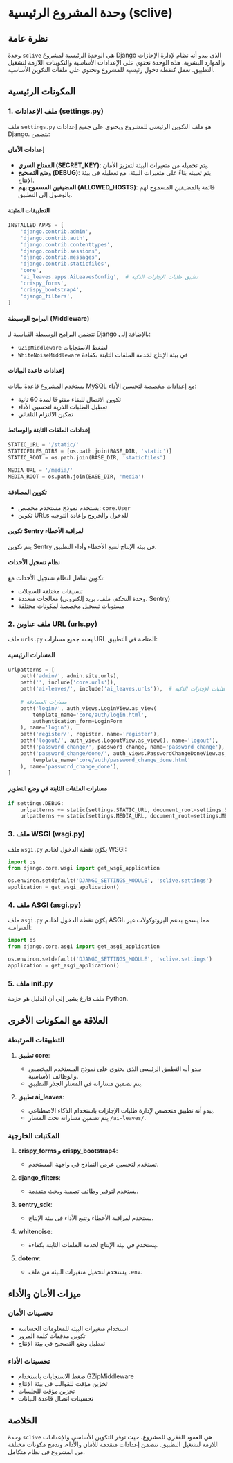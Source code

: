 # وحدة المشروع الرئيسية (sclive)

## نظرة عامة

وحدة `sclive` هي الوحدة الرئيسية لمشروع Django الذي يبدو أنه نظام لإدارة الإجازات والموارد البشرية. هذه الوحدة تحتوي على الإعدادات الأساسية والتكوينات اللازمة لتشغيل التطبيق. تعمل كنقطة دخول رئيسية للمشروع وتحتوي على ملفات التكوين الأساسية.

## المكونات الرئيسية

### 1. ملف الإعدادات (settings.py)

ملف `settings.py` هو ملف التكوين الرئيسي للمشروع ويحتوي على جميع إعدادات Django. يتضمن:

#### إعدادات الأمان
- **المفتاح السري (SECRET_KEY)**: يتم تحميله من متغيرات البيئة لتعزيز الأمان.
- **وضع التصحيح (DEBUG)**: يتم تعيينه بناءً على متغيرات البيئة، مع تعطيله في بيئة الإنتاج.
- **المضيفين المسموح بهم (ALLOWED_HOSTS)**: قائمة بالمضيفين المسموح لهم بالوصول إلى التطبيق.

#### التطبيقات المثبتة
```python
INSTALLED_APPS = [
    'django.contrib.admin',
    'django.contrib.auth',
    'django.contrib.contenttypes',
    'django.contrib.sessions',
    'django.contrib.messages',
    'django.contrib.staticfiles',
    'core',
    'ai_leaves.apps.AiLeavesConfig',  # تطبيق طلبات الإجازات الذكية
    'crispy_forms',
    'crispy_bootstrap4',
    'django_filters',
]
```

#### البرامج الوسيطة (Middleware)
تتضمن البرامج الوسيطة القياسية لـ Django بالإضافة إلى:
- `GZipMiddleware` لضغط الاستجابات
- `WhiteNoiseMiddleware` في بيئة الإنتاج لخدمة الملفات الثابتة بكفاءة

#### إعدادات قاعدة البيانات
يستخدم المشروع قاعدة بيانات MySQL مع إعدادات مخصصة لتحسين الأداء:
- تكوين الاتصال للبقاء مفتوحًا لمدة 60 ثانية
- تعطيل الطلبات الذرية لتحسين الأداء
- تمكين الالتزام التلقائي

#### إعدادات الملفات الثابتة والوسائط
```python
STATIC_URL = '/static/'
STATICFILES_DIRS = [os.path.join(BASE_DIR, 'static')]
STATIC_ROOT = os.path.join(BASE_DIR, 'staticfiles')

MEDIA_URL = '/media/'
MEDIA_ROOT = os.path.join(BASE_DIR, 'media')
```

#### تكوين المصادقة
- يستخدم نموذج مستخدم مخصص: `core.User`
- تكوين URLs للدخول والخروج وإعادة التوجيه

#### تكوين Sentry لمراقبة الأخطاء
يتم تكوين Sentry في بيئة الإنتاج لتتبع الأخطاء وأداء التطبيق.

#### نظام تسجيل الأحداث
تكوين شامل لنظام تسجيل الأحداث مع:
- تنسيقات مختلفة للسجلات
- معالجات متعددة (وحدة التحكم، ملف، بريد إلكتروني، Sentry)
- مستويات تسجيل مخصصة لمكونات مختلفة

### 2. ملف عناوين URL (urls.py)

ملف `urls.py` يحدد جميع مسارات URL المتاحة في التطبيق:

#### المسارات الرئيسية
```python
urlpatterns = [
    path('admin/', admin.site.urls),
    path('', include('core.urls')),
    path('ai-leaves/', include('ai_leaves.urls')),  # مسارات طلبات الإجازات الذكية
    
    # مسارات المصادقة
    path('login/', auth_views.LoginView.as_view(
        template_name='core/auth/login.html',
        authentication_form=LoginForm
    ), name='login'),
    path('register/', register, name='register'),
    path('logout/', auth_views.LogoutView.as_view(), name='logout'),
    path('password_change/', password_change, name='password_change'),
    path('password_change/done/', auth_views.PasswordChangeDoneView.as_view(
        template_name='core/auth/password_change_done.html'
    ), name='password_change_done'),
]
```

#### مسارات الملفات الثابتة في وضع التطوير
```python
if settings.DEBUG:
    urlpatterns += static(settings.STATIC_URL, document_root=settings.STATIC_ROOT)
    urlpatterns += static(settings.MEDIA_URL, document_root=settings.MEDIA_ROOT)
```

### 3. ملف WSGI (wsgi.py)

ملف `wsgi.py` يكوّن نقطة الدخول لخادم WSGI:
```python
import os
from django.core.wsgi import get_wsgi_application

os.environ.setdefault('DJANGO_SETTINGS_MODULE', 'sclive.settings')
application = get_wsgi_application()
```

### 4. ملف ASGI (asgi.py)

ملف `asgi.py` يكوّن نقطة الدخول لخادم ASGI، مما يسمح بدعم البروتوكولات غير المتزامنة:
```python
import os
from django.core.asgi import get_asgi_application

os.environ.setdefault('DJANGO_SETTINGS_MODULE', 'sclive.settings')
application = get_asgi_application()
```

### 5. ملف __init__.py

ملف فارغ يشير إلى أن الدليل هو حزمة Python.

## العلاقة مع المكونات الأخرى

### التطبيقات المرتبطة

1. **تطبيق core**:
   - يبدو أنه التطبيق الرئيسي الذي يحتوي على نموذج المستخدم المخصص والوظائف الأساسية.
   - يتم تضمين مساراته في المسار الجذر للتطبيق.

2. **تطبيق ai_leaves**:
   - يبدو أنه تطبيق متخصص لإدارة طلبات الإجازات باستخدام الذكاء الاصطناعي.
   - يتم تضمين مساراته تحت المسار `/ai-leaves/`.

### المكتبات الخارجية

1. **crispy_forms و crispy_bootstrap4**:
   - تستخدم لتحسين عرض النماذج في واجهة المستخدم.

2. **django_filters**:
   - يستخدم لتوفير وظائف تصفية وبحث متقدمة.

3. **sentry_sdk**:
   - يستخدم لمراقبة الأخطاء وتتبع الأداء في بيئة الإنتاج.

4. **whitenoise**:
   - يستخدم في بيئة الإنتاج لخدمة الملفات الثابتة بكفاءة.

5. **dotenv**:
   - يستخدم لتحميل متغيرات البيئة من ملف `.env`.

## ميزات الأمان والأداء

### تحسينات الأمان
- استخدام متغيرات البيئة للمعلومات الحساسة
- تكوين مدققات كلمة المرور
- تعطيل وضع التصحيح في بيئة الإنتاج

### تحسينات الأداء
- ضغط الاستجابات باستخدام GZipMiddleware
- تخزين مؤقت للقوالب في بيئة الإنتاج
- تخزين مؤقت للجلسات
- تحسينات اتصال قاعدة البيانات

## الخلاصة

وحدة `sclive` هي العمود الفقري للمشروع، حيث توفر التكوين الأساسي والإعدادات اللازمة لتشغيل التطبيق. تتضمن إعدادات متقدمة للأمان والأداء، وتدمج مكونات مختلفة من المشروع في نظام متكامل.
